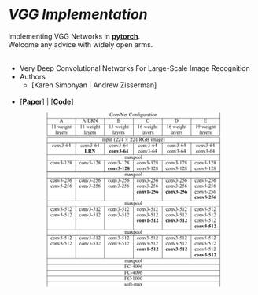 # _*VGG Implementation*_

Implementing VGG Networks in [**pytorch**](https://pytorch.org).  
Welcome any advice with widely open arms.
<br></br>


- Very Deep Convolutional Networks For Large-Scale Image Recognition
- Authors
  - [Karen Simonyan | Andrew Zisserman]
  <br></br>
- [[**Paper**]](https://arxiv.org/abs/1409.1556) | [[**Code**]](./VGG.py)
<p align="center">
    <img src='../../imgs/VGG.jpeg' width="360"\>
</p>
<br></br>

